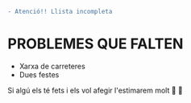 ```diff
- Atenció!! Llista incompleta
```
# PROBLEMES QUE FALTEN
- Xarxa de carreteres
- Dues festes

Si algú els té fets i els vol afegir l'estimarem molt :purple_heart: :yellow_heart:
